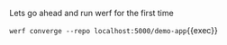 Lets go ahead and run werf for the first time

`werf converge --repo localhost:5000/demo-app`{{exec}}